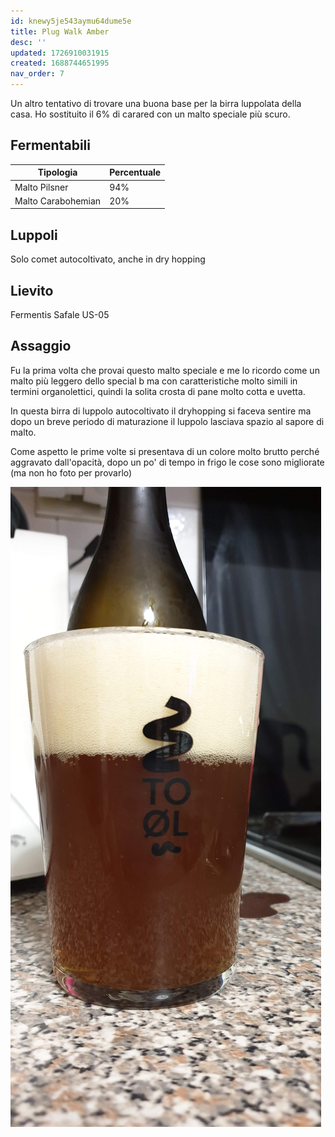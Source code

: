 ```yaml
---
id: knewy5je543aymu64dume5e
title: Plug Walk Amber
desc: ''
updated: 1726910031915
created: 1688744651995
nav_order: 7
---
```

Un altro tentativo di trovare una buona base per la birra luppolata della casa. Ho sostituito il 6% di carared con un malto speciale più scuro.

## Fermentabili

| Tipologia          | Percentuale |
|--------------------|-------------|
| Malto Pilsner      | 94%         |
| Malto Carabohemian | 20%         |

## Luppoli

Solo comet autocoltivato, anche in dry hopping

## Lievito

Fermentis Safale US-05

## Assaggio

Fu la prima volta che provai questo malto speciale e me lo ricordo come un malto più leggero dello special b ma con caratteristiche molto simili in termini organolettici, quindi la solita crosta di pane molto cotta e uvetta.

In questa birra di luppolo autocoltivato il dryhopping si faceva sentire ma dopo un breve periodo di maturazione il luppolo lasciava spazio al sapore di malto.

Come aspetto le prime volte si presentava di un colore molto brutto perché aggravato dall'opacità, dopo un po' di tempo in frigo le cose sono migliorate (ma non ho foto per provarlo)

![rog](./assets/images/plugWalkAmber.jpg)
